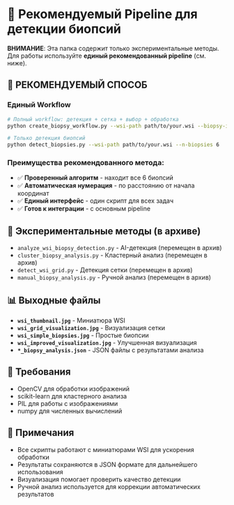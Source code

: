 # 🧬 Рекомендуемый Pipeline для детекции биопсий

**ВНИМАНИЕ**: Эта папка содержит только экспериментальные методы. 
Для работы используйте **единый рекомендованный pipeline** (см. ниже).

## 🚀 РЕКОМЕНДУЕМЫЙ СПОСОБ

### Единый Workflow
```bash
# Полный workflow: детекция + сетка + выбор + обработка
python create_biopsy_workflow.py --wsi-path path/to/your.wsi --biopsy-id 1

# Только детекция биопсий
python detect_biopsies.py --wsi-path path/to/your.wsi --n-biopsies 6
```

### Преимущества рекомендованного метода:
- ✅ **Проверенный алгоритм** - находит все 6 биопсий
- ✅ **Автоматическая нумерация** - по расстоянию от начала координат  
- ✅ **Единый интерфейс** - один скрипт для всех задач
- ✅ **Готов к интеграции** - с основным pipeline

## 📁 Экспериментальные методы (в архиве)

- `analyze_wsi_biopsy_detection.py` - AI-детекция (перемещен в архив)
- `cluster_biopsy_analysis.py` - Кластерный анализ (перемещен в архив)  
- `detect_wsi_grid.py` - Детекция сетки (перемещен в архив)
- `manual_biopsy_analysis.py` - Ручной анализ (перемещен в архив)

## 📊 Выходные файлы

- **`wsi_thumbnail.jpg`** - Миниатюра WSI
- **`wsi_grid_visualization.jpg`** - Визуализация сетки
- **`wsi_simple_biopsies.jpg`** - Простые биопсии
- **`wsi_improved_visualization.jpg`** - Улучшенная визуализация
- **`*_biopsy_analysis.json`** - JSON файлы с результатами анализа

## 🔧 Требования

- OpenCV для обработки изображений
- scikit-learn для кластерного анализа
- PIL для работы с изображениями
- numpy для численных вычислений

## 📝 Примечания

- Все скрипты работают с миниатюрами WSI для ускорения обработки
- Результаты сохраняются в JSON формате для дальнейшего использования
- Визуализация помогает проверить качество детекции
- Ручной анализ используется для коррекции автоматических результатов
